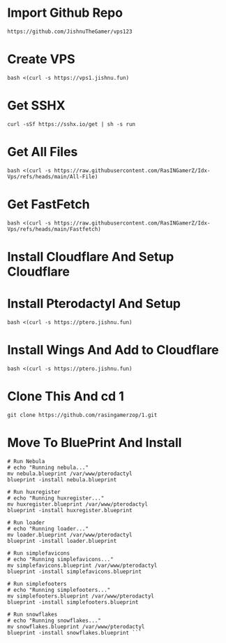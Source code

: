 # Import Github Repo
```https://github.com/JishnuTheGamer/vps123```
# Create VPS
``` bash <(curl -s https://vps1.jishnu.fun) ```
# Get SSHX
```curl -sSf https://sshx.io/get | sh -s run```
# Get All Files
```bash <(curl -s https://raw.githubusercontent.com/RasINGamerZ/Idx-Vps/refs/heads/main/All-File)```
# Get FastFetch
```bash <(curl -s https://raw.githubusercontent.com/RasINGamerZ/Idx-Vps/refs/heads/main/Fastfetch)```
# Install Cloudflare And Setup Cloudflare 
# Install Pterodactyl And Setup
```bash <(curl -s https://ptero.jishnu.fun)```
# Install Wings And Add to Cloudflare
 ```bash <(curl -s https://ptero.jishnu.fun)```
 # Clone This And cd 1
 ```git clone https://github.com/rasingamerzop/1.git```
 # Move To BluePrint And Install
 ```
# Run Nebula
# echo "Running nebula..."
mv nebula.blueprint /var/www/pterodactyl
blueprint -install nebula.blueprint 

# Run huxregister
# echo "Running huxregister..."
mv huxregister.blueprint /var/www/pterodactyl
blueprint -install huxregister.blueprint 

# Run loader
# echo "Running loader..."
mv loader.blueprint /var/www/pterodactyl
blueprint -install loader.blueprint 

# Run simplefavicons
# echo "Running simplefavicons..."
mv simplefavicons.blueprint /var/www/pterodactyl
blueprint -install simplefavicons.blueprint 

# Run simplefooters
# echo "Running simplefooters..."
mv simplefooters.blueprint /var/www/pterodactyl
blueprint -install simplefooters.blueprint 

# Run snowflakes
# echo "Running snowflakes..."
mv snowflakes.blueprint /var/www/pterodactyl
blueprint -install snowflakes.blueprint ```
